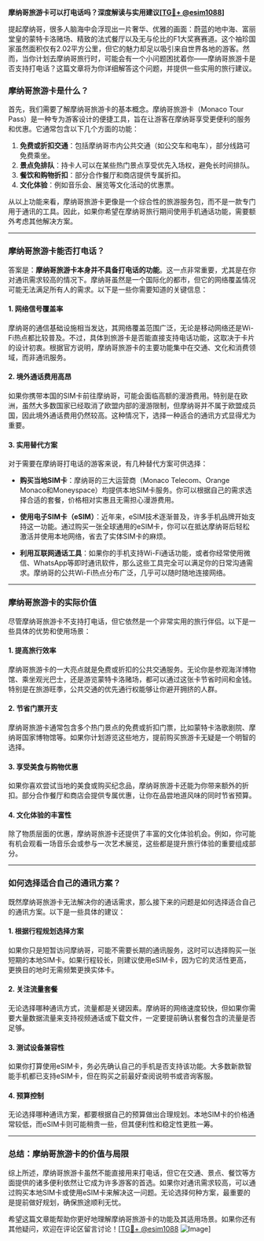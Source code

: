 **摩纳哥旅游卡可以打电话吗？深度解读与实用建议[[TG💪+ @esim1088](https://t.me/s/esim1088)]**

提起摩纳哥，很多人脑海中会浮现出一片奢华、优雅的画面：蔚蓝的地中海、富丽堂皇的蒙特卡洛赌场、精致的法式餐厅以及无与伦比的F1大奖赛赛道。这个袖珍国家虽然面积仅有2.02平方公里，但它的魅力却足以吸引来自世界各地的游客。然而，当你计划去摩纳哥旅行时，可能会有一个小问题困扰着你——摩纳哥旅游卡是否支持打电话？这篇文章将为你详细解答这个问题，并提供一些实用的旅行建议。

### **摩纳哥旅游卡是什么？**

首先，我们需要了解摩纳哥旅游卡的基本概念。摩纳哥旅游卡（Monaco Tour Pass）是一种专为游客设计的便捷工具，旨在让游客在摩纳哥享受更便利的服务和优惠。它通常包含以下几个方面的功能：

1. **免费或折扣交通**：包括摩纳哥市内公共交通（如公交车和电车），部分线路可免费乘坐。
2. **景点免排队**：持卡人可以在某些热门景点享受优先入场权，避免长时间排队。
3. **餐饮和购物折扣**：部分合作餐厅和商店提供专属折扣。
4. **文化体验**：例如音乐会、展览等文化活动的优惠票。

从以上功能来看，摩纳哥旅游卡更像是一个综合性的旅游服务包，而不是一款专门用于通讯的工具。因此，如果你希望在摩纳哥旅行期间使用手机通话功能，需要额外考虑其他解决方案。

---

### **摩纳哥旅游卡能否打电话？**

答案是：**摩纳哥旅游卡本身并不具备打电话的功能**。这一点非常重要，尤其是在你对通讯需求较高的情况下。摩纳哥虽然是一个国际化的都市，但它的网络覆盖情况可能无法满足所有人的需求。以下是一些你需要知道的关键信息：

#### **1. 网络信号覆盖率**
摩纳哥的通信基础设施相当发达，其网络覆盖范围广泛，无论是移动网络还是Wi-Fi热点都比较普及。不过，具体到旅游卡是否能直接支持电话功能，这取决于卡片的设计初衷。根据官方说明，摩纳哥旅游卡的主要功能集中在交通、文化和消费领域，而非通讯服务。

#### **2. 境外通话费用高昂**
如果你携带本国的SIM卡前往摩纳哥，可能会面临高额的漫游费用。特别是在欧洲，虽然大多数国家已经取消了欧盟内部的漫游限制，但摩纳哥并不属于欧盟成员国，因此境外通话费用仍然较高。这种情况下，选择一种适合的通讯方式显得尤为重要。

#### **3. 实用替代方案**
对于需要在摩纳哥打电话的游客来说，有几种替代方案可供选择：

- **购买当地SIM卡**：摩纳哥的三大运营商（Monaco Telecom、Orange Monaco和Moneyspace）均提供本地SIM卡服务。你可以根据自己的需求选择合适的套餐，价格相对实惠且无需担心漫游费用。
  
- **使用电子SIM卡（eSIM）**：近年来，eSIM技术逐渐普及，许多手机品牌开始支持这一功能。通过购买一张全球通用的eSIM卡，你可以在抵达摩纳哥后轻松激活并使用本地网络，省去了实体SIM卡的麻烦。

- **利用互联网通话工具**：如果你的手机支持Wi-Fi通话功能，或者你经常使用微信、WhatsApp等即时通讯软件，那么这些工具完全可以满足你的日常沟通需求。摩纳哥的公共Wi-Fi热点分布广泛，几乎可以随时随地连接网络。

---

### **摩纳哥旅游卡的实际价值**

尽管摩纳哥旅游卡不支持打电话，但它依然是一个非常实用的旅行伴侣。以下是一些具体的优势和使用场景：

#### **1. 提高旅行效率**
摩纳哥旅游卡的一大亮点就是免费或折扣的公共交通服务。无论你是参观海洋博物馆、乘坐观光巴士，还是游览蒙特卡洛赌场，都可以通过这张卡节省时间和金钱。特别是在旅游旺季，公共交通的优先通行权能够让你避开拥挤的人群。

#### **2. 节省门票开支**
摩纳哥旅游卡通常包含多个热门景点的免费或折扣门票，比如蒙特卡洛歌剧院、摩纳哥国家博物馆等。如果你计划游览这些地方，提前购买旅游卡无疑是一个明智的选择。

#### **3. 享受美食与购物优惠**
如果你喜欢尝试当地的美食或购买纪念品，摩纳哥旅游卡还能为你带来额外的折扣。部分合作餐厅和商店会提供专属优惠，让你在品尝地道风味的同时节省预算。

#### **4. 文化体验的丰富性**
除了物质层面的优惠，摩纳哥旅游卡还提供了丰富的文化体验机会。例如，你可能有机会观看一场音乐会或参与一次艺术展览，这些都是提升旅行体验的重要组成部分。

---

### **如何选择适合自己的通讯方案？**

既然摩纳哥旅游卡无法解决你的通话需求，那么接下来的问题是如何选择适合自己的通讯方案。以下是一些具体的建议：

#### **1. 根据行程规划选择方案**
如果你只是短暂访问摩纳哥，可能不需要长期的通讯服务，这时可以选择购买一张短期的本地SIM卡。如果行程较长，则建议使用eSIM卡，因为它的灵活性更高，更换目的地时无需频繁更换实体卡。

#### **2. 关注流量套餐**
无论选择哪种通讯方式，流量都是关键因素。摩纳哥的网络速度较快，但如果你需要大量数据流量来支持视频通话或下载文件，一定要提前确认套餐包含的流量是否足够。

#### **3. 测试设备兼容性**
如果你打算使用eSIM卡，务必先确认自己的手机是否支持该功能。大多数新款智能手机都已支持eSIM卡，但在购买之前最好查阅说明书或咨询客服。

#### **4. 预算控制**
无论选择哪种通讯方案，都要根据自己的预算做出合理规划。本地SIM卡的价格通常较低，而eSIM卡则可能稍贵一些，但其便利性和稳定性更胜一筹。

---

### **总结：摩纳哥旅游卡的价值与局限**

综上所述，摩纳哥旅游卡虽然不能直接用来打电话，但它在交通、景点、餐饮等方面提供的诸多便利依然让它成为许多游客的首选。如果你对通讯需求较高，可以通过购买本地SIM卡或使用eSIM卡来解决这一问题。无论选择何种方案，最重要的是提前做好规划，确保旅途顺利无忧。

希望这篇文章能帮助你更好地理解摩纳哥旅游卡的功能及其适用场景。如果你还有其他疑问，欢迎在评论区留言讨论！[[TG💪+ @esim1088](https://t.me/s/esim1088) ![Image](https://i.postimg.cc/4NQfJmqS/Snipaste-2025-05-13-00-14-12.png)]